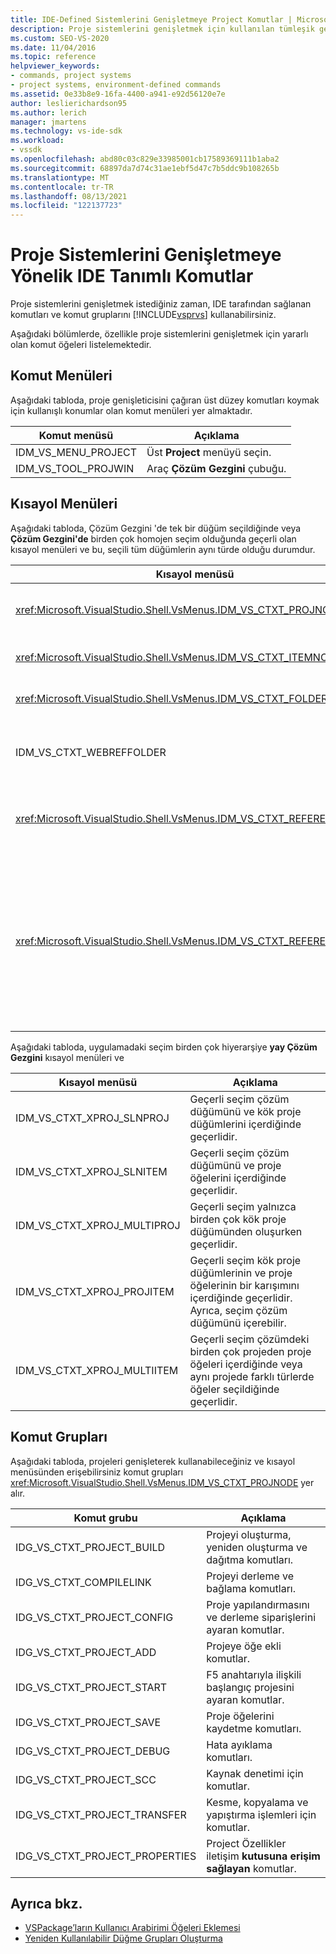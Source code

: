 ```yaml
---
title: IDE-Defined Sistemlerini Genişletmeye Project Komutlar | Microsoft Docs
description: Proje sistemlerini genişletmek için kullanılan tümleşik geliştirme Visual Studio (IDE) içinde tanımlanan komutlar ve komut grupları hakkında bilgi öğrenin.
ms.custom: SEO-VS-2020
ms.date: 11/04/2016
ms.topic: reference
helpviewer_keywords:
- commands, project systems
- project systems, environment-defined commands
ms.assetid: 0e33b8e9-16fa-4400-a941-e92d56120e7e
author: leslierichardson95
ms.author: lerich
manager: jmartens
ms.technology: vs-ide-sdk
ms.workload:
- vssdk
ms.openlocfilehash: abd80c03c829e33985001cb17589369111b1aba2
ms.sourcegitcommit: 68897da7d74c31ae1ebf5d47c7b5ddc9b108265b
ms.translationtype: MT
ms.contentlocale: tr-TR
ms.lasthandoff: 08/13/2021
ms.locfileid: "122137723"
---
```

# <a name="ide-defined-commands-for-extending-project-systems"></a>Proje Sistemlerini Genişletmeye Yönelik IDE Tanımlı Komutlar
Proje sistemlerini genişletmek istediğiniz zaman, IDE tarafından sağlanan komutları ve komut gruplarını [!INCLUDE[vsprvs](../../code-quality/includes/vsprvs_md.md)] kullanabilirsiniz.

 Aşağıdaki bölümlerde, özellikle proje sistemlerini genişletmek için yararlı olan komut öğeleri listelemektedir.

## <a name="command-menus"></a>Komut Menüleri
 Aşağıdaki tabloda, proje genişleticisini çağıran üst düzey komutları koymak için kullanışlı konumlar olan komut menüleri yer almaktadır.

|Komut menüsü|Açıklama|
|------------------|-----------------|
|IDM_VS_MENU_PROJECT|Üst **Project** menüyü seçin.|
|IDM_VS_TOOL_PROJWIN|Araç **Çözüm Gezgini** çubuğu.|

## <a name="shortcut-menus"></a>Kısayol Menüleri
 Aşağıdaki tabloda, Çözüm Gezgini 'de tek bir düğüm seçildiğinde veya **Çözüm Gezgini'de** birden çok homojen seçim olduğunda geçerli olan kısayol menüleri ve bu, seçili tüm düğümlerin aynı türde olduğu durumdur.

|Kısayol menüsü|Açıklama|
|-------------------|-----------------|
|<xref:Microsoft.VisualStudio.Shell.VsMenus.IDM_VS_CTXT_PROJNODE>|Proje düğümü seçildiğinde geçerlidir.|
|<xref:Microsoft.VisualStudio.Shell.VsMenus.IDM_VS_CTXT_ITEMNODE>|Bir dosya seçildiğinde geçerlidir.|
|<xref:Microsoft.VisualStudio.Shell.VsMenus.IDM_VS_CTXT_FOLDERNODE>|Bir klasör seçildiğinde geçerlidir.|
|IDM_VS_CTXT_WEBREFFOLDER|Web Başvurusu klasörü seçildiğinde geçerlidir.|
|<xref:Microsoft.VisualStudio.Shell.VsMenus.IDM_VS_CTXT_REFERENCEROOT>|"Başvurular" adlı başvuru kök düğümü seçildiğinde geçerlidir.|
|<xref:Microsoft.VisualStudio.Shell.VsMenus.IDM_VS_CTXT_REFERENCE>|Başvuru düğümleri seçildiğinde geçerlidir; Bunlar yalnızca derleme, COM ve proje başvurularını içerir. Web başvuruları dahil değildir.|

 Aşağıdaki tabloda, uygulamadaki seçim birden çok hiyerarşiye **yay Çözüm Gezgini** kısayol menüleri ve

|Kısayol menüsü|Açıklama|
|-------------------|-----------------|
|IDM_VS_CTXT_XPROJ_SLNPROJ|Geçerli seçim çözüm düğümünü ve kök proje düğümlerini içerdiğinde geçerlidir.|
|IDM_VS_CTXT_XPROJ_SLNITEM|Geçerli seçim çözüm düğümünü ve proje öğelerini içerdiğinde geçerlidir.|
|IDM_VS_CTXT_XPROJ_MULTIPROJ|Geçerli seçim yalnızca birden çok kök proje düğümünden oluşurken geçerlidir.|
|IDM_VS_CTXT_XPROJ_PROJITEM|Geçerli seçim kök proje düğümlerinin ve proje öğelerinin bir karışımını içerdiğinde geçerlidir. Ayrıca, seçim çözüm düğümünü içerebilir.|
|IDM_VS_CTXT_XPROJ_MULTIITEM|Geçerli seçim çözümdeki birden çok projeden proje öğeleri içerdiğinde veya aynı projede farklı türlerde öğeler seçildiğinde geçerlidir.|

## <a name="command-groups"></a>Komut Grupları
 Aşağıdaki tabloda, projeleri genişleterek kullanabileceğiniz ve kısayol menüsünden erişebilirsiniz komut grupları <xref:Microsoft.VisualStudio.Shell.VsMenus.IDM_VS_CTXT_PROJNODE> yer alır.

|Komut grubu|Açıklama|
|-------------------|-----------------|
|IDG_VS_CTXT_PROJECT_BUILD|Projeyi oluşturma, yeniden oluşturma ve dağıtma komutları.|
|IDG_VS_CTXT_COMPILELINK|Projeyi derleme ve bağlama komutları.|
|IDG_VS_CTXT_PROJECT_CONFIG|Proje yapılandırmasını ve derleme siparişlerini ayaran komutlar.|
|IDG_VS_CTXT_PROJECT_ADD|Projeye öğe ekli komutlar.|
|IDG_VS_CTXT_PROJECT_START|F5 anahtarıyla ilişkili başlangıç projesini ayaran komutlar.|
|IDG_VS_CTXT_PROJECT_SAVE|Proje öğelerini kaydetme komutları.|
|IDG_VS_CTXT_PROJECT_DEBUG|Hata ayıklama komutları.|
|IDG_VS_CTXT_PROJECT_SCC|Kaynak denetimi için komutlar.|
|IDG_VS_CTXT_PROJECT_TRANSFER|Kesme, kopyalama ve yapıştırma işlemleri için komutlar.|
|IDG_VS_CTXT_PROJECT_PROPERTIES|Project Özellikler iletişim **kutusuna erişim sağlayan** komutlar.|

## <a name="see-also"></a>Ayrıca bkz.

- [VSPackage’ların Kullanıcı Arabirimi Öğeleri Eklemesi](../../extensibility/internals/how-vspackages-add-user-interface-elements.md)
- [Yeniden Kullanılabilir Düğme Grupları Oluşturma](../../extensibility/creating-reusable-groups-of-buttons.md)
